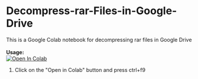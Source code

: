 # Decompress-rar-Files-in-Google-Drive
This is a Google Colab notebook for decompressing rar files in Google Drive
<br><br><b>Usage:</b>
<br>
<a href="https://colab.research.google.com/github.com/saveitlol/Decompress-rar-Files-in-Google-Drive/blob/main/UnrarrarFilesinGDrive.ipynb" target="_parent\"><img src="https://colab.research.google.com/assets/colab-badge.svg" alt="Open In Colab"/></a>
1. Click on the "Open in Colab" button and press ctrl+f9
